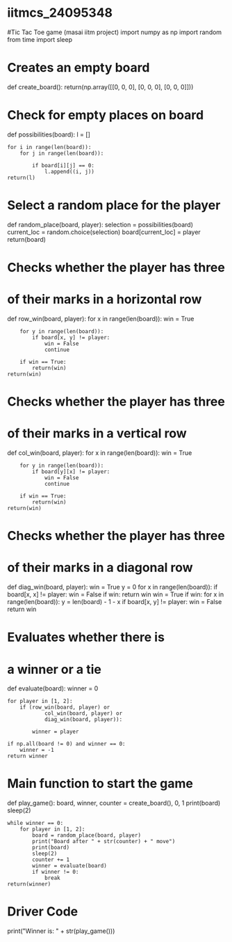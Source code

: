 # iitmcs_24095348
#Tic Tac Toe game (masai iitm project)
import numpy as np
import random
from time import sleep
 
# Creates an empty board
 
 
def create_board():
    return(np.array([[0, 0, 0],
                     [0, 0, 0],
                     [0, 0, 0]]))
 
# Check for empty places on board
 
 
def possibilities(board):
    l = []
 
    for i in range(len(board)):
        for j in range(len(board)):
 
            if board[i][j] == 0:
                l.append((i, j))
    return(l)
 
# Select a random place for the player
 
 
def random_place(board, player):
    selection = possibilities(board)
    current_loc = random.choice(selection)
    board[current_loc] = player
    return(board)
 
# Checks whether the player has three
# of their marks in a horizontal row
 
 
def row_win(board, player):
    for x in range(len(board)):
        win = True
 
        for y in range(len(board)):
            if board[x, y] != player:
                win = False
                continue
 
        if win == True:
            return(win)
    return(win)
 
# Checks whether the player has three
# of their marks in a vertical row
 
 
def col_win(board, player):
    for x in range(len(board)):
        win = True
 
        for y in range(len(board)):
            if board[y][x] != player:
                win = False
                continue
 
        if win == True:
            return(win)
    return(win)
 
# Checks whether the player has three
# of their marks in a diagonal row
 
 
def diag_win(board, player):
    win = True
    y = 0
    for x in range(len(board)):
        if board[x, x] != player:
            win = False
    if win:
        return win
    win = True
    if win:
        for x in range(len(board)):
            y = len(board) - 1 - x
            if board[x, y] != player:
                win = False
    return win
 
# Evaluates whether there is
# a winner or a tie
 
 
def evaluate(board):
    winner = 0
 
    for player in [1, 2]:
        if (row_win(board, player) or
                col_win(board, player) or
                diag_win(board, player)):
 
            winner = player
 
    if np.all(board != 0) and winner == 0:
        winner = -1
    return winner
 
# Main function to start the game
 
 
def play_game():
    board, winner, counter = create_board(), 0, 1
    print(board)
    sleep(2)
 
    while winner == 0:
        for player in [1, 2]:
            board = random_place(board, player)
            print("Board after " + str(counter) + " move")
            print(board)
            sleep(2)
            counter += 1
            winner = evaluate(board)
            if winner != 0:
                break
    return(winner)
 
 
# Driver Code
print("Winner is: " + str(play_game()))
